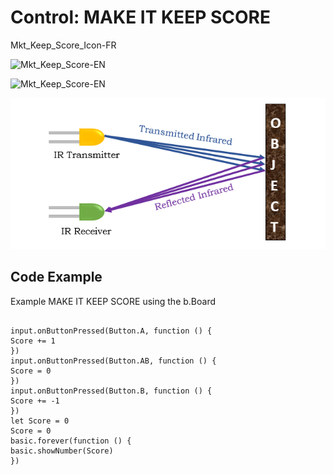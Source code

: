 # Control:  MAKE IT KEEP SCORE

Mkt_Keep_Score_Icon-FR


![Mkt_Keep_Score-EN](https://github.com/Brilliant-Labs/bboard-tutorials-cards/blob/master/6_Control/Control3/Mkt_Keep_Score-EN.png?raw=true "Mkt_Keep_Score-EN")

![Mkt_Keep_Score-EN](https://github.com/Brilliant-Labs/bboard-tutorials-v3/blob/master/bboard-tutorials-cards/6_Control/Control3/Mkt_Keep_Score-EN.png?raw=true "Mkt_Keep_Score-EN")

![Magic](https://github.com/Brilliant-Labs/bboard-tutorials-v3/blob/master/ir-distance/IRpic.png?raw=true "A magician's assistant")

## Code Example

Example MAKE IT KEEP SCORE using the b.Board

```blocks

input.onButtonPressed(Button.A, function () {
Score += 1
})
input.onButtonPressed(Button.AB, function () {
Score = 0
})
input.onButtonPressed(Button.B, function () {
Score += -1
})
let Score = 0
Score = 0
basic.forever(function () {
basic.showNumber(Score)
})

```